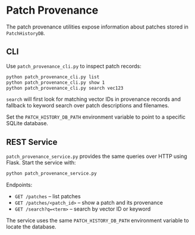 # Patch Provenance

The patch provenance utilities expose information about patches stored in
`PatchHistoryDB`.

## CLI

Use `patch_provenance_cli.py` to inspect patch records:

```bash
python patch_provenance_cli.py list
python patch_provenance_cli.py show 1
python patch_provenance_cli.py search vec123
```

`search` will first look for matching vector IDs in provenance records and
fallback to keyword search over patch descriptions and filenames.

Set the `PATCH_HISTORY_DB_PATH` environment variable to point to a specific
SQLite database.

## REST Service

`patch_provenance_service.py` provides the same queries over HTTP using
Flask.  Start the service with:

```bash
python patch_provenance_service.py
```

Endpoints:

- `GET /patches` – list patches
- `GET /patches/<patch_id>` – show a patch and its provenance
- `GET /search?q=<term>` – search by vector ID or keyword

The service uses the same `PATCH_HISTORY_DB_PATH` environment variable to
locate the database.
